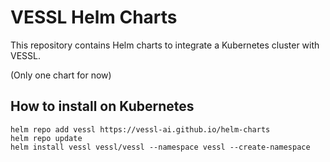 # VESSL Helm Charts

This repository contains Helm charts to integrate a Kubernetes cluster with VESSL.

(Only one chart for now)

## How to install on Kubernetes

```
helm repo add vessl https://vessl-ai.github.io/helm-charts
helm repo update
helm install vessl vessl/vessl --namespace vessl --create-namespace
```
